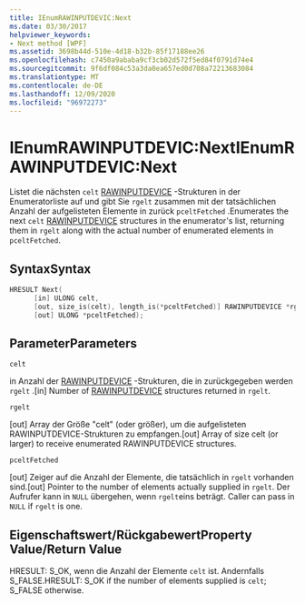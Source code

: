 ```yaml
---
title: IEnumRAWINPUTDEVIC:Next
ms.date: 03/30/2017
helpviewer_keywords:
- Next method [WPF]
ms.assetid: 3698b44d-510e-4d18-b32b-85f17188ee26
ms.openlocfilehash: c7450a9ababa9cf3cb02d572f5ed84f0791d74e4
ms.sourcegitcommit: 9f6df084c53a3da0ea657ed0d708a72213683084
ms.translationtype: MT
ms.contentlocale: de-DE
ms.lasthandoff: 12/09/2020
ms.locfileid: "96972273"
---
```

# <a name="ienumrawinputdevicnext"></a><span data-ttu-id="2fdaa-102">IEnumRAWINPUTDEVIC:Next</span><span class="sxs-lookup"><span data-stu-id="2fdaa-102">IEnumRAWINPUTDEVIC:Next</span></span>
<span data-ttu-id="2fdaa-103">Listet die nächsten `celt` [RAWINPUTDEVICE](/windows/desktop/api/winuser/ns-winuser-rawinputdevice) -Strukturen in der Enumeratorliste auf und gibt Sie `rgelt` zusammen mit der tatsächlichen Anzahl der aufgelisteten Elemente in zurück `pceltFetched` .</span><span class="sxs-lookup"><span data-stu-id="2fdaa-103">Enumerates the next `celt` [RAWINPUTDEVICE](/windows/desktop/api/winuser/ns-winuser-rawinputdevice) structures in the enumerator's list, returning them in `rgelt` along with the actual number of enumerated elements in `pceltFetched`.</span></span>  
  
## <a name="syntax"></a><span data-ttu-id="2fdaa-104">Syntax</span><span class="sxs-lookup"><span data-stu-id="2fdaa-104">Syntax</span></span>  
  
```cpp  
HRESULT Next(  
      [in] ULONG celt,  
      [out, size_is(celt), length_is(*pceltFetched)] RAWINPUTDEVICE *rgelt,  
      [out] ULONG *pceltFetched);  
```  
  
## <a name="parameters"></a><span data-ttu-id="2fdaa-105">Parameter</span><span class="sxs-lookup"><span data-stu-id="2fdaa-105">Parameters</span></span>  
 `celt`  
  
 <span data-ttu-id="2fdaa-106">in Anzahl der [RAWINPUTDEVICE](/windows/desktop/api/winuser/ns-winuser-rawinputdevice) -Strukturen, die in zurückgegeben werden `rgelt` .</span><span class="sxs-lookup"><span data-stu-id="2fdaa-106">[in] Number of [RAWINPUTDEVICE](/windows/desktop/api/winuser/ns-winuser-rawinputdevice) structures returned in `rgelt`.</span></span>  
  
 `rgelt`  
  
 <span data-ttu-id="2fdaa-107">[out] Array der Größe "celt" (oder größer), um die aufgelisteten RAWINPUTDEVICE-Strukturen zu empfangen.</span><span class="sxs-lookup"><span data-stu-id="2fdaa-107">[out] Array of size celt (or larger) to receive enumerated RAWINPUTDEVICE structures.</span></span>  
  
 `pceltFetched`  
  
 <span data-ttu-id="2fdaa-108">[out] Zeiger auf die Anzahl der Elemente, die tatsächlich in `rgelt` vorhanden sind.</span><span class="sxs-lookup"><span data-stu-id="2fdaa-108">[out] Pointer to the number of elements actually supplied in `rgelt`.</span></span> <span data-ttu-id="2fdaa-109">Der Aufrufer kann in `NULL` übergehen, wenn  `rgelt`eins beträgt. </span><span class="sxs-lookup"><span data-stu-id="2fdaa-109">Caller can pass in `NULL` if `rgelt` is one.</span></span>  
  
## <a name="property-valuereturn-value"></a><span data-ttu-id="2fdaa-110">Eigenschaftswert/Rückgabewert</span><span class="sxs-lookup"><span data-stu-id="2fdaa-110">Property Value/Return Value</span></span>  
 <span data-ttu-id="2fdaa-111">HRESULT: S_OK, wenn die Anzahl der Elemente `celt` ist. Andernfalls S_FALSE.</span><span class="sxs-lookup"><span data-stu-id="2fdaa-111">HRESULT: S_OK if the number of elements supplied is `celt`; S_FALSE otherwise.</span></span>
